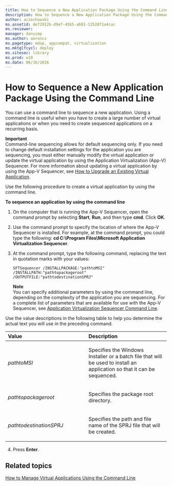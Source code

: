 ```yaml
---
title: How to Sequence a New Application Package Using the Command Line
description: How to Sequence a New Application Package Using the Command Line
author: aczechowski
ms.assetid: de72912b-d9e7-45b5-a601-12528f1a4cac
ms.reviewer: 
manager: dansimp
ms.author: aaroncz
ms.pagetype: mdop, appcompat, virtualization
ms.mktglfcycl: deploy
ms.sitesec: library
ms.prod: w10
ms.date: 06/16/2016
---
```



# How to Sequence a New Application Package Using the Command Line


You can use a command line to sequence a new application. Using a command line is useful when you have to create a large number of virtual applications or when you need to create sequenced applications on a recurring basis.

**Important**  
Command-line sequencing allows for default sequencing only. If you need to change default installation settings for the application you are sequencing, you must either manually modify the virtual application or update the virtual application by using the Application Virtualization (App-V) Sequencer. For more information about updating a virtual application by using the App-V Sequencer, see [How to Upgrade an Existing Virtual Application](how-to-upgrade-an-existing-virtual-application.md).



Use the following procedure to create a virtual application by using the command line.

**To sequence an application by using the command line**

1.  On the computer that is running the App-V Sequencer, open the command prompt by selecting **Start**, **Run**, and then type **cmd**. Click **OK**.

2.  Use the command prompt to specify the location of where the App-V Sequencer is installed. For example, at the command prompt, you could type the following: **cd C:\\Program Files\\Microsoft Application Virtualization Sequencer**.

3.  At the command prompt, type the following command, replacing the text in quotation marks with your values:

    `SFTSequencer /INSTALLPACKAGE:"pathtoMSI" /INSTALLPATH:"pathtopackageroot" /OUTPUTFILE:"pathtodestinationSPRJ"`

    **Note**  
    You can specify additional parameters by using the command line, depending on the complexity of the application you are sequencing. For a complete list of parameters that are available for use with the App-V Sequencer, see [Application Virtualization Sequencer Command Line](application-virtualization-sequencer-command-line.md).




Use the value descriptions in the following table to help you determine the actual text you will use in the preceding command.

<table>
<colgroup>
<col width="50%" />
<col width="50%" />
</colgroup>
<thead>
<tr class="header">
<th align="left">Value</th>
<th align="left">Description</th>
</tr>
</thead>
<tbody>
<tr class="odd">
<td align="left"><p><em>pathtoMSI</em></p></td>
<td align="left"><p>Specifies the Windows Installer or a batch file that will be used to install an application so that it can be sequenced.</p></td>
</tr>
<tr class="even">
<td align="left"><p><em>pathtopackageroot</em></p></td>
<td align="left"><p>Specifies the package root directory.</p></td>
</tr>
<tr class="odd">
<td align="left"><p><em>pathtodestinationSPRJ</em></p></td>
<td align="left"><p>Specifies the path and file name of the SPRJ file that will be created.</p></td>
</tr>
</tbody>
</table>




4. Press **Enter**.

## Related topics


[How to Manage Virtual Applications Using the Command Line](how-to-manage-virtual-applications-using-the-command-line.md)









